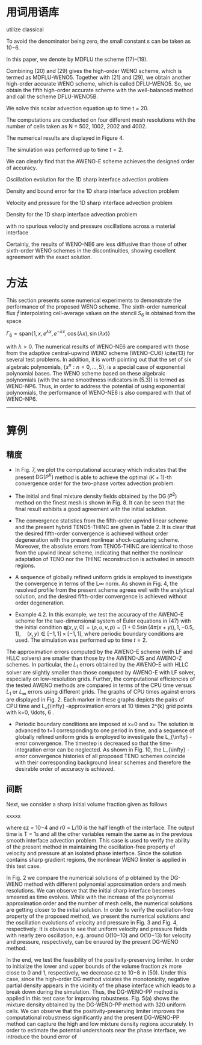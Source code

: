 # 用词用语库

utilize classical

To avoid the denominator being zero, the small constant ε can be taken as 10−6.

In this paper, we denote by MDFLU the scheme (17)–(19). 

Combining (20) and (29) gives the high-order WENO scheme, which is termed as MDFLU-WENO5.
Together with (21) and (29), we obtain another high-order accurate WENO scheme, which is called DFLU-WENO5.
So, we obtain the fifth high-order accurate scheme with the well-balanced method and call the scheme DFLU-WENO5B.

We solve this scalar advection equation up to time t = 20. 

The computations are conducted on four different mesh resolutions with the number of cells taken as N = 502, 1002, 2002 and 4002.

The numerical results are displayed in Figure 4. 

The simulation was performed up to time  $t=2$.

We can clearly find that the AWENO-E scheme achieves the designed order of accuracy.

Oscillation evolution for the 1D sharp interface advection problem

Density and bound error for the 1D sharp interface advection problem 

Velocity and pressure for the 1D sharp interface advection problem

Density for the 1D sharp interface advection problem


with no spurious velocity and pressure oscillations across a material interface

Certainly, the results of WENO-NE6 are less diffusive than those of other sixth-order WENO schemes in the discontinuities, showing excellent agreement with the exact solution.

# 方法
This section presents some numerical experiments to demonstrate the performance of the proposed WENO scheme. The sixth-order numerical flux $\hat{f}$ interpolating cell-average values on the stencil $S_6$ is obtained from the space

$\Gamma_6 = \text{span}\{1, x, e^{\lambda x}, e^{-\lambda x}, \cos(\lambda x), \sin(\lambda x)\}$

with $\lambda > 0$. The numerical results of WENO-NE6 are compared with those from the adaptive central-upwind WENO scheme (WENO-CU6) \cite{13} for several test problems. In addition, it is worth pointing out that the set of six algebraic polynomials, $\{x^n : n = 0, \ldots, 5\}$, is a special case of exponential polynomial bases. The WENO scheme based on these algebraic polynomials (with the same smoothness indicators in (5.3)) is termed as WENO-NP6. Thus, in order to address the potential of using exponential polynomials, the performance of WENO-NE6 is also compared with that of WENO-NP6.

---

# 算例

## 精度
- In Fig. 7, we plot the computational accuracy which indicates that the present $\mathrm{DG}\left(P^{K}\right)$ method is able to achieve the optimal $(K+1)$-th convergence order for the two-phase vortex advection problem. 

- The initial and final mixture density fields obtained by the  $\operatorname{DG}\left(P^{2}\right)$  method on the finest mesh is shown in Fig. 8. It can be seen that the final result exhibits a good agreement with the initial solution.

- The convergence statistics from the fifth-order upwind linear scheme and the present hybrid TENO5-THINC are given in Table 2. It is clear that the desired fifth-order convergence is achieved without order degeneration with the present nonlinear shock-capturing scheme. Moreover, the absolute errors from TENO5-THINC are identical to those from the upwind linear scheme, indicating that neither the nonlinear adaptation of TENO nor the THINC reconstruction is activated in smooth
regions.
- A sequence of globally refined uniform grids is employed to investigate the convergence in terms of the L∞ norm. As shown in Fig. 4, the resolved profile from the present scheme agrees well with the analytical solution, and the desired fifth-order convergence is achieved without order degeneration.

- Example 4.2. In this example, we test the accuracy of the AWENO-E scheme for the two-dimensional system of Euler equations in (47) with the initial condition $\mathbf{q}(x, y, 0)=(\rho, u, v, p)=(1+0.5 \sin (4 \pi(x+y)), 1,-0.5,1), \quad(x, y) \in[-1,1] \times[-1,1],$ where periodic boundary conditions are used. The simulation was performed up to time  $t=2$. 

The approximation errors computed by the AWENO-E scheme (with LF and HLLC solvers) are smaller than those by the AWENO-JS and AWENO-Z schemes. In particular, the  $L_{1}$  errors obtained by the AWENO-E with HLLC solver are slightly smaller than those computed by AWENO-E with LF solver, especially on low-resolution grids. Further, the computational efficiencies of the tested AWENO methods are compared in terms of the CPU time versus  $L_{1}$  or $L_{\infty}$  errors using different grids. The graphs of CPU times against errors are displayed in Fig. 2. Each marker in these graphs depicts the pairs of CPU time and  L_{\infty} -approximation errors at  10 \times 2^{k}  grid points with  k=0, \ldots, 6 .

- Periodic boundary conditions are imposed at  x=0  and  x= 
The solution is advanced to  t=1  corresponding to one period in time, and a sequence of globally refined uniform grids is employed to investigate the  L_{\infty} -error convergence. The timestep
is decreased so that the time-integration error can be neglected. As shown in Fig. 10, the  L_{\infty} -error convergence histories of all proposed TENO schemes coincide with their corresponding background linear schemes and therefore the desirable order of accuracy is achieved. 

## 间断
Next, we consider a sharp initial volume fraction given as follows

xxxxx

where εz = 10−4 and r0 = L/10 is the half length of the interface. The output time is T = 1s and all the other variables remain the same as in the previous smooth interface advection problem. This case is used to verify the ability of the present method in maintaining the oscillation-free property of velocity and pressure at an isolated phase interface. Since the solution contains sharp gradient regions, the nonlinear WENO limiter is applied in this test case.

In Fig. 2 we compare the numerical solutions of ρ obtained by the DG-WENO method with different polynomial approximation orders and mesh resolutions. We can observe that the initial sharp interface becomes smeared as time evolves. While with the increase of the polynomial approximation order and the number of mesh cells, the numerical solutions are getting closer to the initial solution. In order to verify the oscillation-free property of the proposed method, we present the numerical solutions and the oscillation evolutions of velocity and pressure in Fig. 3 and Fig. 4, respectively. It is obvious to see that uniform velocity and pressure fields with nearly zero oscillation, e.g. around O(10−10) and O(10−13) for velocity and pressure, respectively, can be ensured by the present DG-WENO method.

In the end, we test the feasibility of the positivity-preserving limiter. In order to initialize the lower and upper bounds of the volume fraction zk more close to 0 and 1, respectively, we decrease εz to 10−8 in (50). Under this case, since the high-order DG method violates the monotonicity, negative partial density appears in the vicinity of the phase interface which leads to a break down during the simulation. Thus, the DG-WENO-PP method is applied in this test case for improving robustness. Fig. 5(a) shows the mixture density obtained by the DG-WENO-PP method with 320 uniform cells. We can observe that the positivity-preserving limiter improves the computational robustness significantly and the present DG-WENO-PP method can capture the high and low mixture density regions accurately. In order to estimate the potential undershoots near the phase interface, we introduce the bound error of
